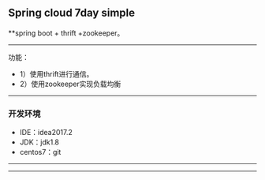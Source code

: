 ## Spring cloud 7day simple

**spring boot + thrift +zookeeper。

-------------------
功能：
* 1）使用thrift进行通信。
* 2）使用zookeeper实现负载均衡

-------------------
### 开发环境
* IDE：idea2017.2
* JDK：jdk1.8
* centos7：git

-------------------
-------------------


